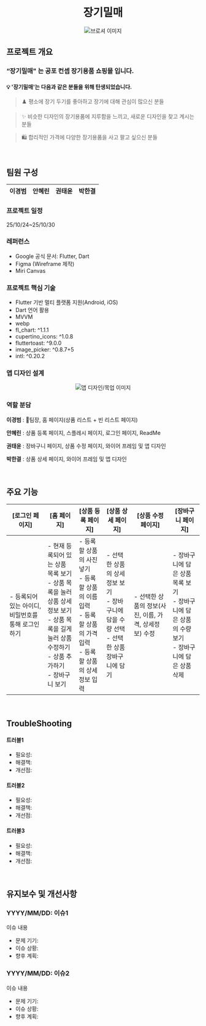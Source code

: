 <h1 align="center">
장기밀매
</h1>
<p align="center">
<img alt="브로셔 이미지" src=""/>
</p>


## 프로젝트 개요
### “장기밀매" 는 공포 컨셉 장기용품 쇼핑몰 입니다.

#### 💡 '장기밀매'는 다음과 같은 분들을 위해 탄생되었습니다.

> ♟️ 평소에 장기 두기를 좋아하고 장기에 대해 관심이 많으신 분들
> 

> ✨ 비슷한 디자인의 장기용품에 지루함을 느끼고, 새로운 디자인을 찾고 계시는 분들 
> 

> 🛍️ 합리적인 가격에 다양한 장기용품을 사고 팔고 싶으신 분들
> 

<br/>

## 팀원 구성

| **이경범** | **안혜린** | **권태윤** | **박한결** |
| :------: |  :------: | :------: | :------: |

### 프로젝트 일정
25/10/24~25/10/30

### 레퍼런스
- Google 공식 문서: Flutter, Dart
- Figma (Wireframe 제작)
- Miri Canvas

### 프로젝트 핵심 기술
- Flutter 기반 멀티 플랫폼 지원(Android, iOS)
- Dart 언어 활용
- MVVM
- webp
- fl_chart: ^1.1.1
- cupertino_icons: ^1.0.8
- fluttertoast: ^9.0.0
- image_picker: ^0.8.7+5
- intl: ^0.20.2

### 앱 디자인 설계
<p align="center">
<img alt="앱 디자인/목업 이미지" src="">
</p>


  
### 역할 분담
**이경범** : 👑팀장, 홈 페이지(상품 리스트 + 빈 리스트 페이지)

**안혜린** : 상품 등록 페이지, 스플레시 페이지, 로그인 페이지, ReadMe

**권태윤** : 장바구니 페이지, 상품 수정 페이지, 와이어 프레임 및 앱 디자인

**박한결** : 상품 상세 페이지, 와이어 프레임 및 앱 디자인


<br/>

## 주요 기능

| [로그인 페이지] | [홈 페이지] | [상품 등록 페이지] | [상품 상세 페이지] | [상품 수정 페이지] | [장바구니 페이지] |
| --- | --- | --- | --- | --- | --- |
| - 등록되어 있는 아이디, 비밀번호를 통해 로그인하기| - 현재 등록되어 있는 상품 목록 보기<br>- 상품 목록을 눌러 상품 상세정보 보기<br>- 상품 목록을 길게 눌러 상품 수정하기<br>- 상품 추가하기<br>- 장바구니 보기| - 등록할 상품의 사진 넣기<br>- 등록할 상품의 이름 입력<br>- 등록할 상품의 가격 입력<br>- 등록할 상품의 상세정보 입력| - 선택한 상품의 상세정보 보기<br>- 장바구니에 담을 수량 선택<br>- 선택한 상품 장바구니에 담기| - 선택한 상품의 정보(사진, 이름, 가격, 상세정보) 수정 | - 장바구니에 담은 상품 목록 보기<br>- 장바구니에 담은 상품의 수량 보기<br>- 장바구니에 담은 상품 삭제 |

<br/>

## TroubleShooting

#### 트러블1
- 필요성: 
- 해결책: 
- 개선점: 

#### 트러블2
- 필요성: 
- 해결책: 
- 개선점: 

#### 트러블3
- 필요성: 
- 해결책: 
- 개선점: 


<br/>

## 유지보수 및 개선사항

### YYYY/MM/DD: 이슈1
이슈 내용
- 문제 기기: 
- 이슈 상황: 
- 향후 계획: 


### YYYY/MM/DD: 이슈2
이슈 내용
- 문제 기기: 
- 이슈 상황: 
- 향후 계획: 